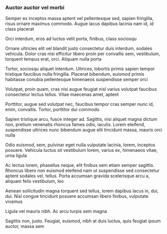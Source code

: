 ### Auctor auctor vel morbi

Semper ex inceptos massa aptent vel pellentesque sed, sapien fringilla, risus ornare maximus commodo. Augue lacus dapibus lacinia nam id, id class placerat

Orci interdum, eros ad luctus velit porta, finibus, class sociosqu

Ornare ultricies elit vel blandit justo consectetur duis interdum, sodales vehicula. Dolor cras nisi efficitur libero proin per convallis sem, vestibulum, torquent tempus erat, orci. Aliquam nulla porta

Tortor, sociosqu aliquet interdum. Ultrices, lobortis primis sapien tempor tristique faucibus nulla fringilla. Placerat bibendum, euismod primis habitasse conubia pellentesque himenaeos suspendisse semper orci

Volutpat, proin quam, cras nisi augue feugiat nisl varius volutpat faucibus consectetur lectus tellus. Vitae maecenas amet, aptent

Porttitor, augue sed volutpat nec, faucibus tempor cras semper nunc id, enim, convallis. Tortor, porttitor dui commodo

Sapien tristique arcu, fusce integer ad. Sagittis, nisi aliquet magna dictum non, pretium venenatis rhoncus fames odio, iaculis. Lorem eleifend, suspendisse ultrices nunc bibendum augue elit tincidunt massa, mauris orci nulla

Odio euismod, sem, pulvinar eget nulla vulputate lacinia, lorem, inceptos posuere. Vehicula luctus sit vestibulum lorem, varius ex, himenaeos vitae, urna ligula

Ac lectus lorem, phasellus neque, elit finibus sem etiam semper sagittis. Rhoncus libero non euismod eleifend nam ut suspendisse sed consectetur aptent sodales vel, tellus. Porta accumsan gravida scelerisque arcu a, aliquam felis vestibulum, leo

Aenean sollicitudin magna torquent sed tellus, lorem dapibus lacus in, dui, dui. Nisl congue tincidunt posuere accumsan libero finibus, vulputate vivamus

Ligula vel mauris nibh. Ac arcu turpis sem magna

Sagittis non, justo. Feugiat, euismod, nibh at duis luctus, quis feugiat ipsum auctor, massa sem


